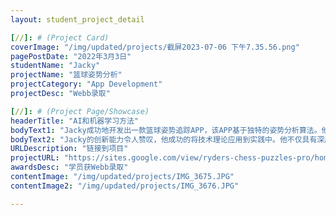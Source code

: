 ```yaml
---
layout: student_project_detail

[//]: # (Project Card)
coverImage: "/img/updated/projects/截屏2023-07-06 下午7.35.56.png"
pagePostDate: "2022年3月3日"
studentName: "Jacky"
projectName: "篮球姿势分析"
projectCategory: "App Development"
projectDesc: "Webb录取"

[//]: # (Project Page/Showcase)
headerTitle: "AI和机器学习方法"
bodyText1: "Jacky成功地开发出一款篮球姿势追踪APP，该APP基于独特的姿势分析算法。他的这项创新成果获得专利，并使他得到了Webb学院的录取"
bodyText2: "Jacky的创新能力令人赞叹，他成功的将技术理论应用到实践中。他不仅具有深厚的计算机科学知识，也表现出出色的解决问题的能力和独立思考的精神。他的成功证明了他在未来学术和职业生涯中将取得辉煌的成就"
URLDescription: "链接到项目"
projectURL: "https://sites.google.com/view/ryders-chess-puzzles-pro/home"
awardsDesc: "学员获Webb录取"
contentImage: "/img/updated/projects/IMG_3675.JPG"
contentImage2: "/img/updated/projects/IMG_3676.JPG"

---
```

